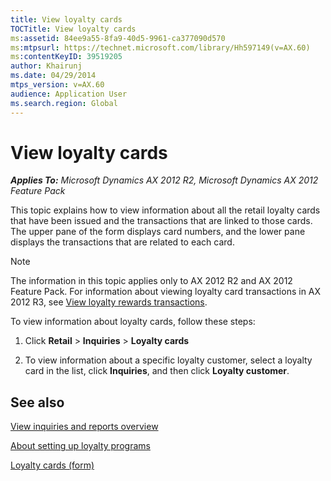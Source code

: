 ```yaml
---
title: View loyalty cards
TOCTitle: View loyalty cards
ms:assetid: 84ee9a55-8fa9-40d5-9961-ca377090d570
ms:mtpsurl: https://technet.microsoft.com/library/Hh597149(v=AX.60)
ms:contentKeyID: 39519205
author: Khairunj
ms.date: 04/29/2014
mtps_version: v=AX.60
audience: Application User
ms.search.region: Global
---
```


# View loyalty cards 


_**Applies To:** Microsoft Dynamics AX 2012 R2, Microsoft Dynamics AX 2012 Feature Pack_

This topic explains how to view information about all the retail loyalty cards that have been issued and the transactions that are linked to those cards. The upper pane of the form displays card numbers, and the lower pane displays the transactions that are related to each card.


> [!NOTE]
> <P>The information in this topic applies only to AX 2012 R2 and AX 2012 Feature Pack. For information about viewing loyalty card transactions in AX 2012 R3, see <A href="view-loyalty-rewards-transactions.md">View loyalty rewards transactions</A>.</P>



To view information about loyalty cards, follow these steps:

1.  Click **Retail** \> **Inquiries** \> **Loyalty cards**

2.  To view information about a specific loyalty customer, select a loyalty card in the list, click **Inquiries**, and then click **Loyalty customer**.

## See also

[View inquiries and reports overview](view-inquiries-and-reports-overview.md)

[About setting up loyalty programs](about-setting-up-loyalty-programs.md)

[Loyalty cards (form)](https://technet.microsoft.com/library/hh597314\(v=ax.60\))

  


